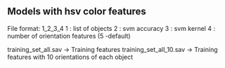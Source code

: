 ## Models with hsv color features
File format: 1_2_3_4
1 : list of objects
2 : svm accuracy
3 : svm kernel
4 : number of orientation features (5 -default)

training_set_all.sav -> Training features
training_set_all_10.sav -> Training features with 10 orientations of each object
